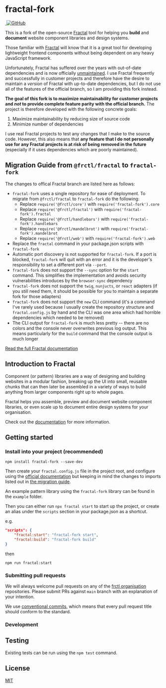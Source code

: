 fractal-fork
============

<p>
  <a href="https://www.npmjs.com/package/fractal-fork" title="Current version">
    <img src="https://img.shields.io/npm/v/fractal-fork.svg" alt="">
  </a>
  <!-- License -->
  <a href="https://github.com/frctl/fractal/blob/main/LICENSE" title="MIT license">
    <img alt="GitHub" src="https://img.shields.io/github/license/frctl/fractal">
  </a>
</p>

This is a fork of the open-source [Fractal][docs] tool for helping you **build** and **document** website component libraries and design systems.

Those familiar with [Fractal][docs] will know that it is a great tool for developing lightweight frontend components without being dependent on any heavy JavaScript framework.

Unfortunately, Fractal has suffered over the years with out-of-date dependencies and is now officially
[unmaintained](https://github.com/frctl/fractal/issues/1167).
I use Fractal frequently and successfully in customer projects and therefore have the desire to maintain a _version_ of Fractal with up-to-date dependencies, but I do not use all of the features of the official branch, so I am providing this fork instead.

**The goal of this fork is to maximize maintainability for customer projects and _not_ to provide complete feature parity with the official branch.** The project is therefore developed with the following concrete goals:

1. Maximize maintainability by reducing size of source code
2. Minimize number of dependencies

I use real Fractal projects to test any changes that I make to the source code. However, this also means that **any feature that I do not personally use for any Fractal projects is at risk of being removed in the future** (especially if it uses dependencies which are poorly maintained).

## Migration Guide from `@frctl/fractal` to `fractal-fork`

The changes to offical Fractal branch are listed here as follows:

* `fractal-fork` uses a single repository for ease of deployment. To migrate from `@frctl/fractal` to `fractal-fork` do the following:
  * Replace `require('@frctl/core')` with `require('fractal-fork').core`
  * Replace `require('@frctl/fractal')` with `require('fractal-fork').fractal`
  * Replace `require('@frctl/handlebars')` with `require('fractal-fork').handlebars`
  * Replace `require('@frctl/mandelbrot')` with `require('fractal-fork').mandelbrot`
  * Replace `require('@frctl/web')` with `require('fractal-fork').web`
* Replace the `fractal` command in your package.json scripts with `fractal-fork`
* Automatic port discovery is not supported for `fractal-fork`. If a port is blocked, `fractal-fork` will quit with an error and it is the developer's responsibility to set a different port via `--port`.
* `fractal-fork` does not support the `--sync` option for the `start` command. This simplifies the implementation and avoids security vulnerabilities introduces by the `browser-sync` dependency
* `fractal-fork` does not support the `twig`, `nunjucts`, or `react` adapters (if you still need them, it should be possible for you to maintain a separate fork for those adapters)
* `fractal-fork` does not support the `new` CLI command (it's a command I've rarely used because I usually create the repository structure and `fractal.config.js` by hand and the CLI was one area which had horrible dependencies which needed to be removed)
* The CLI output for `fractal-fork` is much less pretty -- there are no colors and the console never overwrites previous log output. This means particularly for the `build` command that the console output is much longer


[Read the full Fractal documentation][docs]

## Introduction to Fractal

Component (or pattern) libraries are a way of designing and building websites in a modular fashion, breaking up the UI into small, reusable chunks that can then later be assembled in a variety of ways to build anything from larger components right up to whole pages.

Fractal helps you assemble, preview and document website component libraries, or even scale up to document entire design systems for your organisation.

Check out the [documentation][docs] for more information.


## Getting started

### Install into your project (recommended)

```shell
npm install fractal-fork --save-dev
```

Then create your `fractal.config.js` file in the project root, and configure using the [official documentation][docs] but keeping in mind the changes to imports listed out in [the migration guide](#migration-guide-from-frctlfractal-to-fractal-fork).

An example pattern library using the `fractal-fork` library can be found in the `example` folder.

Then you can either run `npx fractal start` to start up the project, or create an alias under the `scripts` section in your package.json as a shortcut.

e.g.

```json
"scripts": {
    "fractal:start": "fractal-fork start",
    "fractal:build": "fractal-fork build"
}
```

then

```shell
npm run fractal:start
```

### Submitting pull requests

We will always welcome pull requests on any of the [frctl organisation](https://github.com/frctl) repositories. Please submit PRs against `main` branch with an explanation of your intention.

We use [conventional commits](https://www.conventionalcommits.org/), which means that every pull request title should conform to the standard.

### Development

## Testing

Existing tests can be run using the `npm test` command.

## License

[MIT](https://github.com/frctl/fractal/blob/main/LICENSE)

[docs]: https://fractal.build
